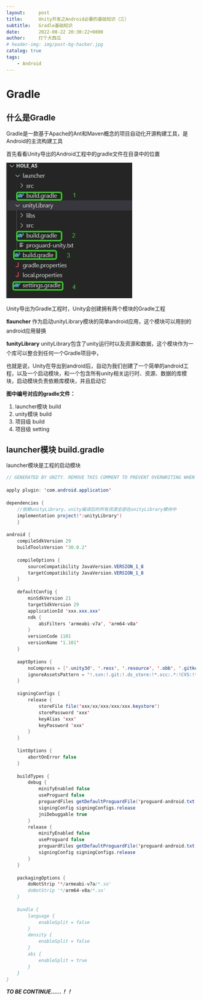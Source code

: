 ```yaml
---
layout:     post
title:      Unity开发之Android必要的基础知识（三）
subtitle:   Gradle基础知识
date:       2022-08-22 20:30:22+0800
author:     打个大西瓜
# header-img: img/post-bg-hacker.jpg
catalog: true
tags:
    - Android
---
```


# Gradle
## 什么是Gradle
Gradle是一款基于Apache的Ant和Maven概念的项目自动化开源构建工具，是Android的主流构建工具

首先看看Unity导出的Android工程中的gradle文件在目录中的位置

![文件目录](/img/android-img//android-project.jpg)

Unity导出为Gradle工程时，Unity会创建拥有两个模块的Gradle工程

**❗️launcher**
作为启动unityLibrary模块的简单android应用，这个模块可以用别的android应用替换

**❗️unityLibrary**
unityLibrary包含了unity运行时以及资源和数据，这个模块作为一个库可以整合到任何一个Gradle项目中，

也就是说，Unity在导出到android后，自动为我们创建了一个简单的android工程，以及一个启动模块，和一个包含所有unity相关运行时、资源、数据的库模块，启动模块负责依赖库模块，并且启动它

**图中编号对应的gradle文件：**

1. launcher模块 build
2. unity模块 build
3. 项目级 build
4. 项目级 setting

## launcher模块 build.gradle

launcher模块是工程的启动模块
``` java
// GENERATED BY UNITY. REMOVE THIS COMMENT TO PREVENT OVERWRITING WHEN EXPORTING AGAIN

apply plugin: 'com.android.application'

dependencies {
    //依赖unityLibrary，unity编译后的所有资源全部在unityLibrary模块中
    implementation project(':unityLibrary')
    }

android {
    compileSdkVersion 29
    buildToolsVersion '30.0.2'

    compileOptions {
        sourceCompatibility JavaVersion.VERSION_1_8
        targetCompatibility JavaVersion.VERSION_1_8
    }

    defaultConfig {
        minSdkVersion 21
        targetSdkVersion 29
        applicationId 'xxx.xxx.xxx'
        ndk {
            abiFilters 'armeabi-v7a', 'arm64-v8a'
        }
        versionCode 1101
        versionName '1.101'
    }

    aaptOptions {
        noCompress = ['.unity3d', '.ress', '.resource', '.obb', '.gitkeep']
        ignoreAssetsPattern = "!.svn:!.git:!.ds_store:!*.scc:.*:!CVS:!thumbs.db:!picasa.ini:!*~"
    }

    signingConfigs {
        release {
            storeFile file('xxx/xx/xxx/xxx/xxx.keystore')
            storePassword 'xxx'
            keyAlias 'xxx'
            keyPassword 'xxx'
        }
    }

    lintOptions {
        abortOnError false
    }

    buildTypes {
        debug {
            minifyEnabled false
            useProguard false
            proguardFiles getDefaultProguardFile('proguard-android.txt')
            signingConfig signingConfigs.release
            jniDebuggable true
        }
        release {
            minifyEnabled false
            useProguard false
            proguardFiles getDefaultProguardFile('proguard-android.txt')
            signingConfig signingConfigs.release
        }
    }

    packagingOptions {
        doNotStrip '*/armeabi-v7a/*.so'
        doNotStrip '*/arm64-v8a/*.so'
    }

    bundle {
        language {
            enableSplit = false
        }
        density {
            enableSplit = false
        }
        abi {
            enableSplit = true
        }
    }
}

```

***TO BE CONTINUE......！！***